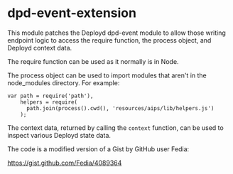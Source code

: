dpd-event-extension
===================

This module patches the Deployd dpd-event module to allow those
writing endpoint logic to access the require function, the process
object, and Deployd context data.

The require function can be used as it normally is in Node.

The process object can be used to import modules that aren't
in the node_modules directory. For example:

    var path = require('path'),
        helpers = require(
          path.join(process().cwd(), 'resources/aips/lib/helpers.js')
        );

The context data, returned by calling the `context` function, can
be used to inspect various Deployd state data.

The code is a modified version of a Gist by GitHub user Fedia:

https://gist.github.com/Fedia/4089364
